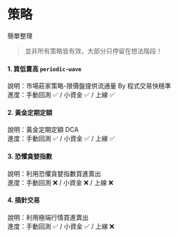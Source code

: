 # 策略
簡單整理

> 並非所有策略皆有效，大部分只停留在想法階段！

#### 1. 買低賣高 `periodic-wave`
說明：市場莊家策略-限價盤提供流通量 By 程式交易快穩準  
進度：手動回測 ✅ / 小資金 ✅ / 上線 ✅  

#### 2. 黃金定期定額
說明：黃金定期定額 DCA  
進度：手動回測 ✅ / 小資金 ✅ / 上線 ✅  

#### 3. 恐懼貪婪指數
說明：利用恐懼貪婪指數買進賣出  
進度：手動回測 ❌ / 小資金 ❌ / 上線 ❌  

#### 4. 插針交易
說明：利用極端行情買進賣出  
進度：手動回測 ✅ / 小資金 ✅ / 上線 ❌
